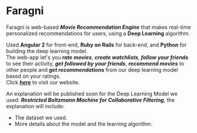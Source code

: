 # **Faragni**

Faragni is web-based ***Movie Recommendation Engine*** that makes real-time personalized recommendations for users, using a **Deep Learning** algorithm.

Used **Angular 2** for front-end, **Ruby on Rails** for back-end, and **Python** for building the deep learning model. <br/>
The web-app let's you ***rate movies***, ***create watchlists***, ***follow your friends*** to see their activity, ***get followed by your friends***, ***recommend movies*** to other people and ***get recommendations*** from our deep learning model based on your ratings.<br/>
Click ***[here](https://faragni.herokuapp.com/home)*** to visit our website.

An explanation will be published soon for the Deep Learning Model we used: ***Restricted Boltzmann Machine for Collaborative Filtering***, the explanation will include:
- The dataset we used.
- More details about the model and the learning algorithm.
